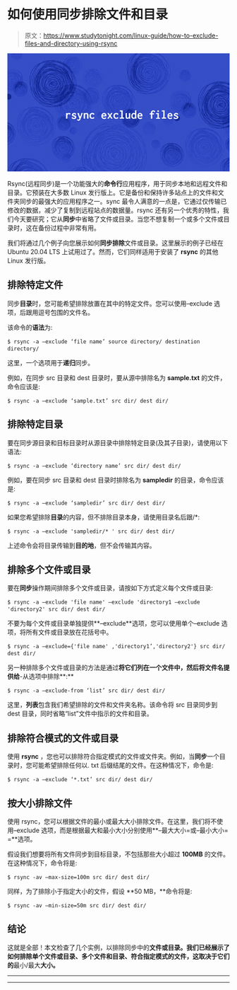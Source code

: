 # 如何使用同步排除文件和目录

> 原文：<https://www.studytonight.com/linux-guide/how-to-exclude-files-and-directory-using-rsync>

![rsync](img/b3ba0972d93bca52d53e970a38f7aa25.png)

Rsync(远程同步)是一个功能强大的**命令行**应用程序，用于同步本地和远程文件和目录。它预装在大多数 Linux 发行版上。它是备份和保持许多站点上的文件和文件夹同步的最强大的应用程序之一。sync 最令人满意的一点是，它通过仅传输已修改的数据，减少了复制到远程站点的数据量。rsync 还有另一个优秀的特性，我们今天要研究；它从**同步**中省略了文件或目录。当您不想复制一个或多个文件或目录时，这在备份过程中非常有用。

我们将通过几个例子向您展示如何**同步排除**文件或目录。这里展示的例子已经在 Ubuntu 20.04 LTS 上试用过了。然而，它们同样适用于安装了 **rsync** 的其他 Linux 发行版。

## 排除特定文件

同步**目录**时，您可能希望排除放置在其中的特定文件。您可以使用–exclude 选项，后跟用逗号包围的文件名。

该命令的**语法**为:

```
$ rsync -a —exclude ‘file name’ source directory/ destination directory/
```

这里，一个选项用于**递归**同步。

例如，在同步 src 目录和 dest 目录时，要从源中排除名为 **sample.txt** 的文件，命令应该是:

```
$ rsync -a —exclude ‘sample.txt’ src dir/ dest dir/
```

## 排除特定目录

要在同步源目录和目标目录时从源目录中排除特定目录(及其子目录)，请使用以下语法:

```
$ rsync -a —exclude ‘directory name’ src dir/ dest dir/
```

例如，要在同步 src 目录和 dest 目录时排除名为 **sampledir** 的目录，命令应该是:

```
$ rsync -a —exclude ‘sampledir’ src dir/ dest dir/
```

如果您希望排除**目录**的内容，但不排除目录本身，请使用目录名后跟/*:

```
$ rsync -a —exclude 'sampledir/* ' src dir/ dest dir/
```

上述命令会将目录传输到**目的地**，但不会传输其内容。

## 排除多个文件或目录

要在**同步**操作期间排除多个文件或目录，请按如下方式定义每个文件或目录:

```
$ rsync -a —exclude 'file name' —exclude 'directory1 —exclude 'directory2' src dir/ dest dir/
```

不要为每个文件或目录单独提供**–exclude**选项，您可以使用单个–exclude 选项，将所有文件或目录放在花括号中。

```
$ rsync -a —exclude={'file name' ,'directory1’,'directory2'} src dir/ dest dir/
```

另一种排除多个文件或目录的方法是通过**将它们列在一个文件中，然后将文件名提供给**-从选项中排除**:**

```
$ rsync -a —exclude-from ‘list’ src dir/ dest dir/
```

这里，**列表**包含我们希望排除的文件和文件夹名称。该命令将 src 目录同步到 dest 目录，同时省略“list”文件中指示的文件和目录。

## 排除符合模式的文件或目录

使用 **rsync** ，您也可以排除符合指定模式的文件或文件夹。例如，当**同步**一个目录时，您可能希望排除任何以. txt 后缀结尾的文件。在这种情况下，命令是:

```
$ rsync -a —exclude ‘*.txt’ src dir/ dest dir/
```

## 按大小排除文件

使用 rsync，您可以根据文件的最小或最大大小排除文件。在这里，我们将不使用–exclude 选项，而是根据最大和最小大小分别使用**–最大大小=<MB>或–最小大小= =<MB>**选项。

假设我们想要将所有文件同步到目标目录，不包括那些大小超过 **100MB** 的文件。在这种情况下，命令将是:

```
$ rsync -av —max-size=100m src dir/ dest dir/
```

同样，为了排除小于指定大小的文件，假设 **50 MB，**命令将是:

```
$ rsync -av —min-size=50m src dir/ dest dir/
```

## 结论

这就是全部！本文检查了几个实例，以排除同步中的**文件或目录。我们已经展示了如何排除单个文件或目录、多个文件和目录、符合指定模式的文件，这取决于它们的**最小/最大**大小。**

* * *

* * *